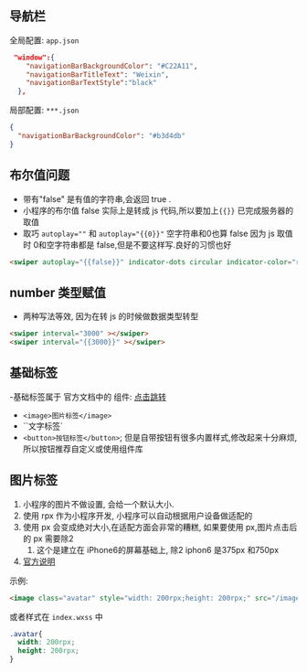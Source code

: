 ## 导航栏

全局配置: `app.json`

```json
 "window":{
    "navigationBarBackgroundColor": "#C22A11",
    "navigationBarTitleText": "Weixin",
    "navigationBarTextStyle":"black"
  },
```

局部配置: `***.json`

```json
{
  "navigationBarBackgroundColor": "#b3d4db"
}
```

## 布尔值问题

- 带有"false" 是有值的字符串,会返回 true .
- 小程序的布尔值 false 实际上是转成 js 代码,所以要加上`{{}}` 已完成服务器的取值
- 取巧   `autoplay=""` 和  `autoplay="{{0}}"` 空字符串和0也算 false 因为 js 取值时 0和空字符串都是 false,但是不要这样写.良好的习惯也好

```html
<swiper autoplay="{{false}}" indicator-dots circular indicator-color="rgba(255,255,255,0.7)"></swiper>
```



## number 类型赋值

- 两种写法等效, 因为在转 js 的时候做数据类型转型

```html
<swiper interval="3000" ></swiper>
<swiper interval="{{3000}}" ></swiper>
```



## 基础标签

-基础标签属于 官方文档中的 组件: [点击跳转](https://developers.weixin.qq.com/miniprogram/dev/component/)

- `<image>图片标签</image>`
- ``<text>文字标签</text>`
- `<button>按钮标签</button>`; 但是自带按钮有很多内置样式,修改起来十分麻烦,所以按钮推荐自定义或使用组件库



## 图片标签

1. 小程序的图片不做设置, 会给一个默认大小.
2. 使用 rpx 作为小程序开发, 小程序可以自动根据用户设备做适配的
3. 使用 px 会变成绝对大小,在适配方面会非常的糟糕, 如果要使用 px,图片点击后的 px 需要除2 
   1. 这个是建立在 iPhone6的屏幕基础上, 除2 iphon6 是375px 和750px
4. [官方说明](https://developers.weixin.qq.com/miniprogram/dev/component/image.html)

示例:

```html
<image class="avatar" style="width: 200rpx;height: 200rpx;" src="/images/touxiang.jpeg"></image>
```

或者样式在 `index.wxss` 中

```css
.avatar{
  width: 200rpx;
  height: 200rpx;
}
```

